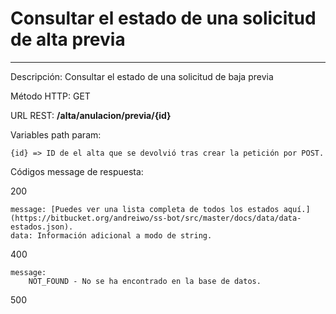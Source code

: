 # Consultar el estado de una solicitud de alta previa
___

Descripción: Consultar el estado de una solicitud de baja previa

Método HTTP: GET

URL REST: **/alta/anulacion/previa/{id}**

Variables path param: 

    {id} => ID de el alta que se devolvió tras crear la petición por POST.

Códigos message de respuesta:

200

    message: [Puedes ver una lista completa de todos los estados aquí.](https://bitbucket.org/andreiwo/ss-bot/src/master/docs/data/data-estados.json).
    data: Información adicional a modo de string.
	
	
400

	message:
	    NOT_FOUND - No se ha encontrado en la base de datos.
	
500